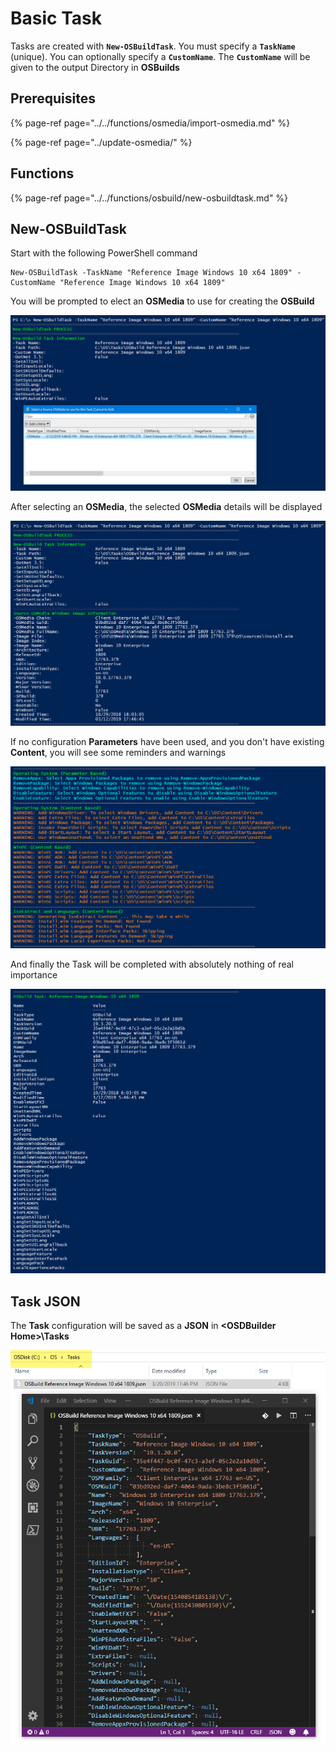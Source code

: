 # Basic Task

Tasks are created with **`New-OSBuildTask`**.  You must specify a **`TaskName`** \(unique\).  You can optionally specify a **`CustomName`**.  The **`CustomName`** will be given to the output Directory in **OSBuilds**

## Prerequisites

{% page-ref page="../../functions/osmedia/import-osmedia.md" %}

{% page-ref page="../update-osmedia/" %}

## Functions

{% page-ref page="../../functions/osbuild/new-osbuildtask.md" %}

## **New-OSBuildTask**

Start with the following PowerShell command

```text
New-OSBuildTask -TaskName "Reference Image Windows 10 x64 1809" -CustomName "Reference Image Windows 10 x64 1809"
```

You will be prompted to elect an **OSMedia** to use for creating the **OSBuild**

![](../../../../.gitbook/assets/image%20%28129%29.png)

After selecting an **OSMedia**, the selected **OSMedia** details will be displayed

![](../../../../.gitbook/assets/image%20%2827%29.png)

If no configuration **Parameters** have been used, and you don't have existing **Content**, you will see some reminders and warnings

![](../../../../.gitbook/assets/image%20%2890%29.png)

And finally the Task will be completed with absolutely nothing of real importance

![](../../../../.gitbook/assets/image%20%28177%29.png)

## Task JSON

The **Task** configuration will be saved as a **JSON** in **&lt;OSDBuilder Home&gt;\Tasks**

![](../../../../.gitbook/assets/image%20%2846%29.png)



